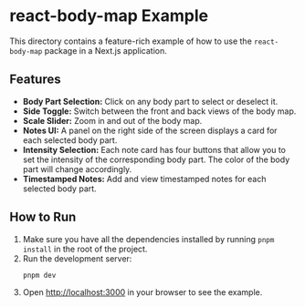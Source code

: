 # react-body-map Example

This directory contains a feature-rich example of how to use the `react-body-map` package in a Next.js application.

## Features

- **Body Part Selection:** Click on any body part to select or deselect it.
- **Side Toggle:** Switch between the front and back views of the body map.
- **Scale Slider:** Zoom in and out of the body map.
- **Notes UI:** A panel on the right side of the screen displays a card for each selected body part.
- **Intensity Selection:** Each note card has four buttons that allow you to set the intensity of the corresponding body part. The color of the body part will change accordingly.
- **Timestamped Notes:** Add and view timestamped notes for each selected body part.

## How to Run

1.  Make sure you have all the dependencies installed by running `pnpm install` in the root of the project.
2.  Run the development server:
    ```bash
    pnpm dev
    ```
3.  Open [http://localhost:3000](http://localhost:3000) in your browser to see the example. 